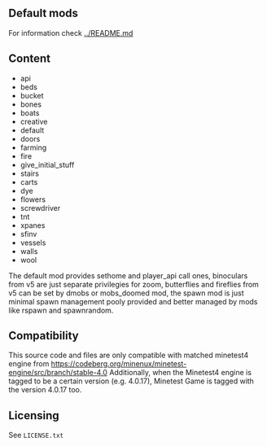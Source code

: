 Default mods
------------

For information check [../README.md](../README.md)

## Content

* api
* beds
* bucket
* bones
* boats
* creative
* default
* doors
* farming
* fire
* give_initial_stuff
* stairs
* carts
* dye
* flowers
* screwdriver
* tnt
* xpanes
* sfinv
* vessels
* walls
* wool

The default mod provides sethome and player_api call ones, binoculars from v5 are 
just separate privilegies for zoom, butterflies and fireflies from v5 can be set 
by dmobs or mobs_doomed mod, the spawn mod is just minimal spawn management 
pooly provided and better managed by mods like rspawn and spawnrandom.

## Compatibility

This source code and files are only compatible with matched minetest4 engine
from https://codeberg.org/minenux/minetest-engine/src/branch/stable-4.0 
Additionally, when the Minetest4 engine is tagged to be a certain version (e.g.
4.0.17), Minetest Game is tagged with the version 4.0.17 too.

## Licensing

See `LICENSE.txt`
